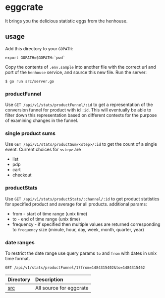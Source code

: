 # eggcrate
It brings you the delicious statistic eggs from the henhouse.

## usage
Add this directory to your `GOPATH`:

    export GOPATH=$GOPATH:`pwd`

Copy the contents of `.env.sample` into another file with the correct url and port of the `henhouse` service, and source this new file.
Run the server:

    $ go run src/server.go

### productFunnel
Use `GET /api/v1/stats/productFunnel/:id` to get a representation of the conversion funnel for product with id `:id`.
This will eventually be able to filter down this representation based on different contexts for the purpose of examining changes in the funnel.

### single product sums
Use `GET /api/v1/stats/productSum/<step>/:id` to get the count of a single event.
Current choices for `<step>` are
- list
- pdp
- cart
- checkout

### productStats
Use `GET /api/v1/stats/productStats/:channel/:id` to get product statistics for specified product and average for all products.
additional params:
 - from - start of time range (unix time)
 - to - end of time range (unix time)
 - frequency - if specified then multiple values are returned corresponding to `frequency` size (minute, hour, day, week, month, quarter, year)


### date ranges
To restrict the date range use query params `to` and `from` with dates in unix time format.

```GET /api/v1/stats/productFunnel/1?from=1484315402&to=1484315462```

| Directory                              | Description                                                                                                  |
|:---------------------------------------|:-------------------------------------------------------------------------------------------------------------|
| [src](src)                             | All source for eggcrate |
